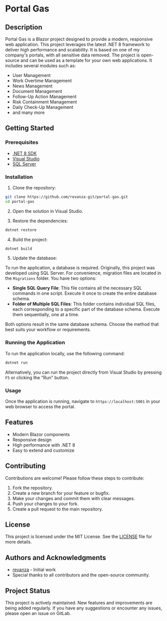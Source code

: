 # Portal Gas

## Description

Portal Gas is a Blazor project designed to provide a modern, responsive web application. This project leverages the latest .NET 8 framework to deliver high performance and scalability. It is based on one of my company's portals, with all sensitive data removed. The project is open-source and can be used as a template for your own web applications. It includes several modules such as:
- User Management
- Work Overtime Management
- News Management
- Document Management
- Follow-Up Action Management
- Risk Containment Management
- Daily Check-Up Management
- and many more

## Getting Started

### Prerequisites

- [.NET 8 SDK](https://dotnet.microsoft.com/download/dotnet/8.0)
- [Visual Studio](https://visualstudio.microsoft.com/vs/)
- [SQL Server](https://www.microsoft.com/en-us/sql-server/sql-server-downloads)

### Installation

1. Clone the repository:
```bash
git clone https://github.com/revanza-git/portal-gas.git
cd portal-gas
```

2. Open the solution in Visual Studio.

3. Restore the dependencies:
```bash
dotnet restore
```

4. Build the project:
```bash
dotnet build
```

5. Update the database:

To run the application, a database is required. Originally, this project was developed using SQL Server. For convenience, migration files are located in the `Migrations` folder. You have two options:

- **Single SQL Query File**: This file contains all the necessary SQL commands in one script. Execute it once to create the entire database schema.
- **Folder of Multiple SQL Files**: This folder contains individual SQL files, each corresponding to a specific part of the database schema. Execute them sequentially, one at a time.

Both options result in the same database schema. Choose the method that best suits your workflow or requirements.


### Running the Application

To run the application locally, use the following command:
```bash
dotnet run
```
Alternatively, you can run the project directly from Visual Studio by pressing `F5` or clicking the "Run" button.

### Usage

Once the application is running, navigate to `https://localhost:5001` in your web browser to access the portal.

## Features

- Modern Blazor components
- Responsive design
- High performance with .NET 8
- Easy to extend and customize

## Contributing

Contributions are welcome! Please follow these steps to contribute:

1. Fork the repository.
2. Create a new branch for your feature or bugfix.
3. Make your changes and commit them with clear messages.
4. Push your changes to your fork.
5. Create a pull request to the main repository.

## License

This project is licensed under the MIT License. See the [LICENSE](LICENSE) file for more details.

## Authors and Acknowledgments

- [revanza](https://github.com/revanza-git) - Initial work
- Special thanks to all contributors and the open-source community.

## Project Status

This project is actively maintained. New features and improvements are being added regularly. If you have any suggestions or encounter any issues, please open an issue on GitLab.
